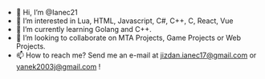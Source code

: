 - 👋 Hi, I’m @Ianec21
- 👀 I’m interested in Lua, HTML, Javascript, C#, C++, C, React, Vue
- 🌱 I’m currently learning Golang and C++.
- 💞️ I’m looking to collaborate on MTA Projects, Game Projects or Web Projects.
- 📫 How to reach me? Send me an e-mail at jizdan.ianec17@gmail.com or yanek2003j@gmail.com !

<!---
Ianec21/Ianec21 is a ✨ special ✨ repository because its `README.md` (this file) appears on your GitHub profile.
You can click the Preview link to take a look at your changes.
--->
